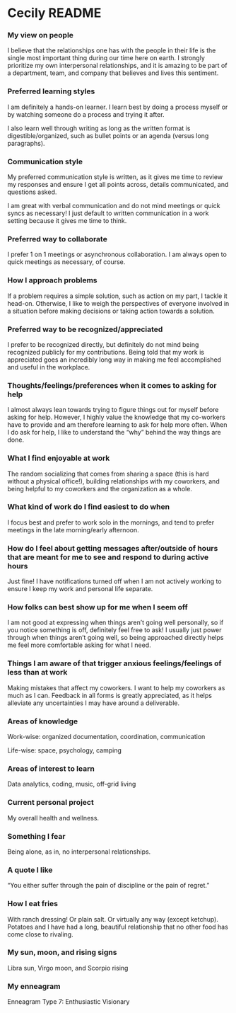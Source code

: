 # Cecily README

### My view on people

I believe that the relationships one has with the people in their life is the single most important thing during our time here on earth. I strongly prioritize my own interpersonal relationships, and it is amazing to be part of a department, team, and company that believes and lives this sentiment.

### Preferred learning styles

I am definitely a hands-on learner. I learn best by doing a process myself or by watching someone do a process and trying it after. 

I also learn well through writing as long as the written format is digestible/organized, such as bullet points or an agenda (versus long paragraphs).

### Communication style

My preferred communication style is written, as it gives me time to review my responses and ensure I get all points across, details communicated, and questions asked.

I am great with verbal communication and do not mind meetings or quick syncs as necessary! I just default to written communication in a work setting because it gives me time to think.

### Preferred way to collaborate

I prefer 1 on 1 meetings or asynchronous collaboration. I am always open to quick meetings as necessary, of course.

### How I approach problems

If a problem requires a simple solution, such as action on my part, I tackle it head-on. Otherwise, I like to weigh the perspectives of everyone involved in a situation before making decisions or taking action towards a solution.

### Preferred way to be recognized/appreciated

I prefer to be recognized directly, but definitely do not mind being recognized publicly for my contributions. Being told that my work is appreciated goes an incredibly long way in making me feel accomplished and useful in the workplace.

### Thoughts/feelings/preferences when it comes to asking for help

I almost always lean towards trying to figure things out for myself before asking for help. However, I highly value the knowledge that my co-workers have to provide and am therefore learning to ask for help more often. When I do ask for help, I like to understand the “why” behind the way things are done.

### What I find enjoyable at work

The random socializing that comes from sharing a space (this is hard without a physical office!), building relationships with my coworkers, and being helpful to my coworkers and the organization as a whole.

### What kind of work do I find easiest to do when

I focus best and prefer to work solo in the mornings, and tend to prefer meetings in the late morning/early afternoon.

### How do I feel about getting messages after/outside of hours that are meant for me to see and respond to during active hours

Just fine! I have notifications turned off when I am not actively working to ensure I keep my work and personal life separate.

### How folks can best show up for me when I seem off

I am not good at expressing when things aren’t going well personally, so if you notice something is off, definitely feel free to ask! I usually just power through when things aren’t going well, so being approached directly helps me feel more comfortable asking for what I need.

### Things I am aware of that trigger anxious feelings/feelings of less than at work

Making mistakes that affect my coworkers. I want to help my coworkers as much as I can. Feedback in all forms is greatly appreciated, as it helps alleviate any uncertainties I may have around a deliverable.

### Areas of knowledge

Work-wise: organized documentation, coordination, communication

Life-wise: space, psychology, camping

### Areas of interest to learn

Data analytics, coding, music, off-grid living

### Current personal project

My overall health and wellness.

### Something I fear

Being alone, as in, no interpersonal relationships.

### A quote I like

“You either suffer through the pain of discipline or the pain of regret.”

### How I eat fries

With ranch dressing! Or plain salt. Or virtually any way (except ketchup). Potatoes and I have had a long, beautiful relationship that no other food has come close to rivaling.

### My sun, moon, and rising signs

Libra sun, Virgo moon, and Scorpio rising

### My enneagram

Enneagram Type 7: Enthusiastic Visionary
